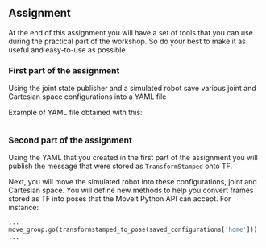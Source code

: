 ## Assignment

At the end of this assignment you will have a set of tools that you can use during the practical part of the workshop. So do your best to make it as useful and easy-to-use as possible.

### First part of the assignment
Using the joint state publisher and a simulated robot save various joint and Cartesian space configurations into a YAML file

Example of YAML file obtained with this:
```yaml
```

### Second part of the assignment
Using the YAML that you created in the first part of the assignment you will publish the message that were stored as `TransformStamped` onto TF.

Next, you will move the simulated robot into these configurations, joint and Cartesian space. You will define new methods to help you convert frames stored as TF into poses that the MoveIt Python API can accept. For instance:
```python
...
move_group.go(transformstamped_to_pose(saved_configurations['home']))
...
```
